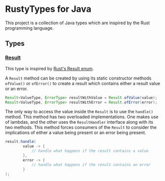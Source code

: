 # RustyTypes for Java

This project is a collection of Java types which are inspired by the Rust programming language. 

## Types

### [Result](src/main/java/org/kellpossible/rustytypes/Result.java)

This type is inspired by [Rust's Result enum](https://doc.rust-lang.org/std/result/).

A `Result` method can be created by using its static constructor methods `ofValue()` or `ofError()` to create a result which contains either a result value or an error. 

```java
Result<ValueType, ErrorType> resultWithValue = Result.ofValue(value);
Result<ValueType, ErrorType> resultWithError = Result.ofError(error);
```

The only way to access the value inside the `Result` is to use the `handle()` method. This method has two overloaded implementations. One makes use of lambdas, and the other uses the `ResultHandler` interface along with its two methods. This method forces consumers of the `Result` to consider the implications of either a value being present or an error being present.

```java
result.handle(
        value -> {
            // handle what happens if the result contains a value
        },
        error -> {
            // handle what happens if the result contains an error
        }
);
```
